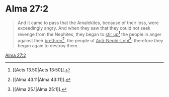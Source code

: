 # Alma 27:2

> And it came to pass that the Amalekites, because of their loss, were exceedingly angry. And when they saw that they could not seek revenge from the Nephites, they began to <u>stir up</u>[^a] the people in anger against their <u>brethren</u>[^b], the people of <u>Anti-Nephi-Lehi</u>[^c]; therefore they began again to destroy them.

[Alma 27:2](https://www.churchofjesuschrist.org/study/scriptures/bofm/alma/27?lang=eng&id=p2#p2)


[^a]: [[Acts 13.50|Acts 13:50]].  
[^b]: [[Alma 43.11|Alma 43:11]].  
[^c]: [[Alma 25.1|Alma 25:1]].  
